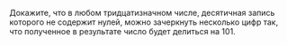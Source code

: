 Докажите,  что  в  любом  тридцатизначном  числе,  десятичная запись которого не содержит нулей, можно зачеркнуть несколько цифр так, что полученное в результате число будет делиться на 101.